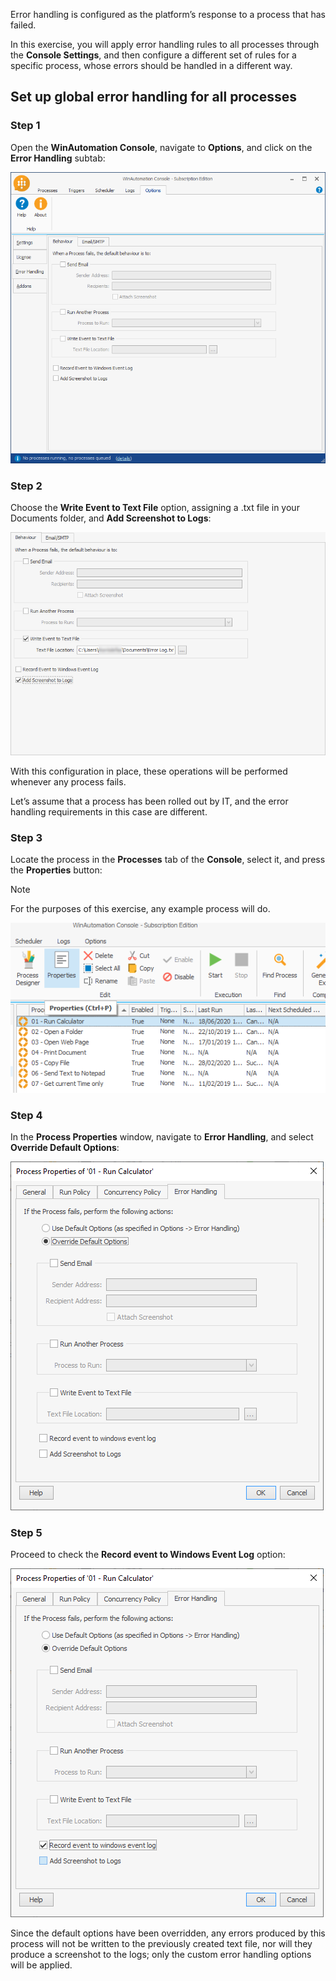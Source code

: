 Error handling is configured as the platform’s response to a process that has failed.

In this exercise, you will apply error handling rules to all processes through the **Console Settings**, and then configure a different set of rules for a specific process, whose errors should be handled in a different way.

## Set up global error handling for all processes

### Step 1

Open the **WinAutomation Console**, navigate to **Options**, and click on the **Error Handling** subtab:

![The Behaviour tab in the WinAutomation Options.](..\media\behaviour-error-handling-options-b.png)

### Step 2

Choose the **Write Event to Text File** option, assigning a .txt file in your Documents folder, and **Add Screenshot to Logs**:

![The Write Event to Text File option in the behaviour tab.](..\media\write-event-to-text-file-error-handling..png)

With this configuration in place, these operations will be performed whenever any process fails.

Let’s assume that a process has been rolled out by IT, and the error handling requirements in this case are different.

### Step 3

Locate the process in the **Processes** tab of the **Console**, select it, and press the **Properties** button:

> [!NOTE]
> For the purposes of this exercise, any example process will do.

![The Properties button in the Processes tab.](..\media\process-properties-button-console.png)

### Step 4

In the **Process Properties** window, navigate to **Error Handling**, and select **Override Default Options**:

![The Process Properties window.](..\media\override-default-options-error-handling-b.png)

### Step 5

Proceed to check the **Record event to Windows Event Log** option:

![The Process Properties window with the Overide Default Options radiobutton enabled.](..\media\windows-event-log-error-handling.png)

Since the default options have been overridden, any errors produced by this process will not be written to the previously created text file, nor will they produce a screenshot to the logs; only the custom error handling options will be applied.


